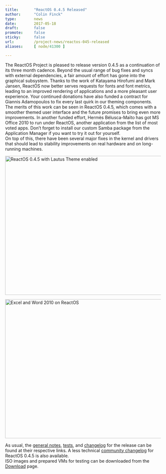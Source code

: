 ```yaml
---
title:       "ReactOS 0.4.5 Released"
author:      "Colin Finck"
type:        news
date:        2017-05-18
draft:       false
promote:     false
sticky:      false
url:         /project-news/reactos-045-released
aliases:     [ node/41300 ]

---
```


<p>The ReactOS Project is pleased to release version 0.4.5 as a continuation of its three month cadence. Beyond the usual range of bug fixes and syncs with external dependencies, a fair amount of effort has gone into the graphical subsystem. Thanks to the work of Katayama Hirofumi and Mark Jansen, ReactOS now better serves requests for fonts and font metrics, leading to an improved rendering of applications and a more pleasant user experience. Your continued donations have also funded a contract for Giannis Adamopoulos to fix every last quirk in our theming components. The merits of this work can be seen in ReactOS 0.4.5, which comes with a smoother themed user interface and the future promises to bring even more improvements. In another funded effort, Hermès Bélusca-Maïto has got MS Office 2010 to run under ReactOS, another application from the list of most voted apps. Don’t forget to install our custom Samba package from the Application Manager if you want to try it out for yourself.<br>
On top of this, there have been several major fixes in the kernel and drivers that should lead to stability improvements on real hardware and on long-running machines.</p>

<p><a href="/sites/default/files/imagepicker/1249/ReactOS_045_Lautus.png" title="ReactOS 0.4.5 with Lautus Theme enabled" target="_blank"><img src="/sites/default/files/imagepicker/1249/thumbs/ReactOS_045_Lautus.png" alt="ReactOS 0.4.5 with Lautus Theme enabled" class="imgp_img" width="600" height="450" /></a></p>

<p><a href="/sites/default/files/imagepicker/23908/Excel_Word_2010_on_ReactOS_r73868.png" title="Excel and Word 2010 on ReactOS" target="_blank"><img src="/sites/default/files/imagepicker/23908/Excel_Word_2010_on_ReactOS_r73868.png" alt="Excel and Word 2010 on ReactOS" class="imgp_img" width="600" height="450" /></a></p>

<p>As usual, the <a href="/wiki/0.4.5">general notes</a>, <a href="/wiki/Tests_for_0.4.5">tests</a>, and <a href="/wiki/ChangeLog-0.4.5">changelog</a> for the release can be found at their respective links. A less technical <a href="/wiki/Community_Changelog-0.4.5">community changelog</a> for ReactOS 0.4.5 is also available.<br>
ISO images and prepared VMs for testing can be downloaded from the <a href="/download">Download</a> page.</p>



